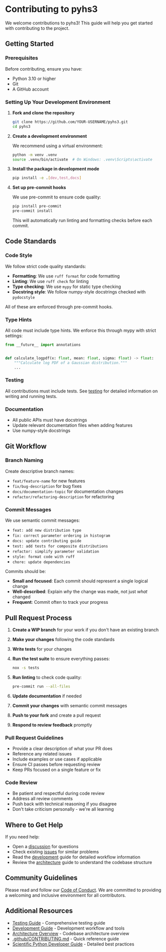 # Contributing to pyhs3

We welcome contributions to pyhs3! This guide will help you get started with
contributing to the project.

## Getting Started

### Prerequisites

Before contributing, ensure you have:

- Python 3.10 or higher
- Git
- A GitHub account

### Setting Up Your Development Environment

1. **Fork and clone the repository**

   ```bash
   git clone https://github.com/YOUR-USERNAME/pyhs3.git
   cd pyhs3
   ```

2. **Create a development environment**

   We recommend using a virtual environment:

   ```bash
   python -m venv .venv
   source .venv/bin/activate  # On Windows: .venv\Scripts\activate
   ```

3. **Install the package in development mode**

   ```bash
   pip install -e .[dev,test,docs]
   ```

4. **Set up pre-commit hooks**

   We use pre-commit to ensure code quality:

   ```bash
   pip install pre-commit
   pre-commit install
   ```

   This will automatically run linting and formatting checks before each commit.

## Code Standards

### Code Style

We follow strict code quality standards:

- **Formatting**: We use `ruff format` for code formatting
- **Linting**: We use `ruff check` for linting
- **Type checking**: We use `mypy` for static type checking
- **Docstring style**: We follow numpy-style docstrings checked with
  `pydocstyle`

All of these are enforced through pre-commit hooks.

### Type Hints

All code must include type hints. We enforce this through mypy with strict
settings:

```python
from __future__ import annotations


def calculate_logpdf(x: float, mean: float, sigma: float) -> float:
    """Calculate log PDF of a Gaussian distribution."""
    ...
```

### Testing

All contributions must include tests. See [testing](testing.rst) for detailed
information on writing and running tests.

### Documentation

- All public APIs must have docstrings
- Update relevant documentation files when adding features
- Use numpy-style docstrings

## Git Workflow

### Branch Naming

Create descriptive branch names:

- `feat/feature-name` for new features
- `fix/bug-description` for bug fixes
- `docs/documentation-topic` for documentation changes
- `refactor/refactoring-description` for refactoring

### Commit Messages

We use semantic commit messages:

- `feat: add new distribution type`
- `fix: correct parameter ordering in histogram`
- `docs: update contributing guide`
- `test: add tests for composite distributions`
- `refactor: simplify parameter validation`
- `style: format code with ruff`
- `chore: update dependencies`

Commits should be:

- **Small and focused**: Each commit should represent a single logical change
- **Well-described**: Explain _why_ the change was made, not just _what_ changed
- **Frequent**: Commit often to track your progress

## Pull Request Process

1. **Create a WIP branch** for your work if you don't have an existing branch
2. **Make your changes** following the code standards
3. **Write tests** for your changes
4. **Run the test suite** to ensure everything passes:

   ```bash
   nox -s tests
   ```

5. **Run linting** to check code quality:

   ```bash
   pre-commit run --all-files
   ```

6. **Update documentation** if needed
7. **Commit your changes** with semantic commit messages
8. **Push to your fork** and create a pull request
9. **Respond to review feedback** promptly

### Pull Request Guidelines

- Provide a clear description of what your PR does
- Reference any related issues
- Include examples or use cases if applicable
- Ensure CI passes before requesting review
- Keep PRs focused on a single feature or fix

### Code Review

- Be patient and respectful during code review
- Address all review comments
- Push back with technical reasoning if you disagree
- Don't take criticism personally - we're all learning

## Where to Get Help

If you need help:

- Open a [discussion](https://github.com/scipp-atlas/pyhs3/discussions) for
  questions
- Check existing [issues](https://github.com/scipp-atlas/pyhs3/issues) for
  similar problems
- Read the [development](development.rst) guide for detailed workflow
  information
- Review the [architecture](architecture.rst) guide to understand the codebase
  structure

## Community Guidelines

Please read and follow our [Code of Conduct](CODE_OF_CONDUCT.md). We are
committed to providing a welcoming and inclusive environment for all
contributors.

## Additional Resources

- [Testing Guide](testing.rst) - Comprehensive testing guide
- [Development Guide](development.rst) - Development workflow and tools
- [Architecture Overview](architecture.rst) - Codebase architecture overview
- [.github/CONTRIBUTING.md](https://github.com/scipp-atlas/pyhs3/blob/main/.github/CONTRIBUTING.md) -
  Quick reference guide
- [Scientific Python Developer Guide](https://learn.scientific-python.org/development/) -
  Detailed best practices
